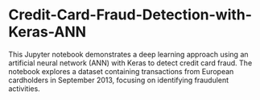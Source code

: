 # Credit-Card-Fraud-Detection-with-Keras-ANN
This Jupyter notebook demonstrates a deep learning approach using an artificial neural network (ANN) with Keras to detect credit card fraud. The notebook explores a dataset containing transactions from European cardholders in September 2013, focusing on identifying fraudulent activities.
